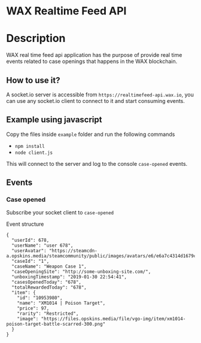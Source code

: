 WAX Realtime Feed API
============================================

# Description
WAX real time feed api application has the purpose of provide real time events related to case openings that happens in the WAX blockchain.

## How to use it?

A socket.io server is accessible from `https://realtimefeed-api.wax.io`, you can use any socket.io client to connect to it and start consuming events.

## Example using javascript

Copy the files inside `example` folder and run the following commands

- `npm install`
- `node client.js`

This will connect to the server and log to the console `case-opened` events.

## Events

### Case opened

Subscribe your socket client to `case-opened` 

Event structure
```
{
  "userId": 678,
  "userName": "user 678",
  "userAvatar": "https://steamcdn-a.opskins.media/steamcommunity/public/images/avatars/e6/e6a7c4314d1679c429aaf2ce110a1ace9eb7c591.jpg",
  "caseId": "1",
  "caseName": "Weapon Case 1",
  "caseOpeningSite": "http://some-unboxing-site.com/",
  "unboxingTimestamp": "2019-01-30 22:54:41",
  "casesOpenedToday": "678",
  "totalRewardedToday": "678",
  "item": {
    "id": "10953980",
    "name": "XM1014 | Poison Target",
    "price": 97,
    "rarity": "Restricted",
    "image": "https://files.opskins.media/file/vgo-img/item/xm1014-poison-target-battle-scarred-300.png"
  }
}
```
